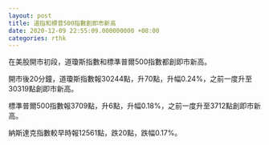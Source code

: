 ```yaml
---
layout: post
title: 道指和標普500指數創即市新高
date: 2020-12-09 22:55:09.000000000 +08:00
categories: rthk
---
```


在美股開市初段，道瓊斯指數和標準普爾500指數都創即市新高。

開市後20分鐘，道瓊斯指數報30244點，升70點，升幅0.24%，之前一度升至30319點創即市新高。

標準普爾500指數報3709點，升6點，升幅0.18%，之前一度升至3712點創即市新高。

納斯達克指數較早時報12561點，跌20點，跌幅0.17%。
